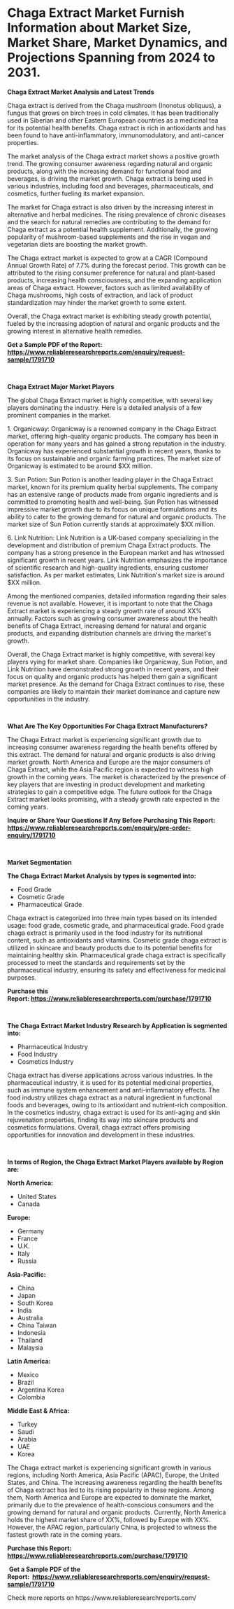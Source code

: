 <p><h1>Chaga Extract Market Furnish Information about Market Size, Market Share, Market Dynamics, and Projections Spanning from 2024 to 2031.</h1></p><p><strong>Chaga Extract Market Analysis and Latest Trends</strong></p>
<p><p>Chaga extract is derived from the Chaga mushroom (Inonotus obliquus), a fungus that grows on birch trees in cold climates. It has been traditionally used in Siberian and other Eastern European countries as a medicinal tea for its potential health benefits. Chaga extract is rich in antioxidants and has been found to have anti-inflammatory, immunomodulatory, and anti-cancer properties.</p><p>The market analysis of the Chaga extract market shows a positive growth trend. The growing consumer awareness regarding natural and organic products, along with the increasing demand for functional food and beverages, is driving the market growth. Chaga extract is being used in various industries, including food and beverages, pharmaceuticals, and cosmetics, further fueling its market expansion.</p><p>The market for Chaga extract is also driven by the increasing interest in alternative and herbal medicines. The rising prevalence of chronic diseases and the search for natural remedies are contributing to the demand for Chaga extract as a potential health supplement. Additionally, the growing popularity of mushroom-based supplements and the rise in vegan and vegetarian diets are boosting the market growth.</p><p>The Chaga extract market is expected to grow at a CAGR (Compound Annual Growth Rate) of 7.7% during the forecast period. This growth can be attributed to the rising consumer preference for natural and plant-based products, increasing health consciousness, and the expanding application areas of Chaga extract. However, factors such as limited availability of Chaga mushrooms, high costs of extraction, and lack of product standardization may hinder the market growth to some extent.</p><p>Overall, the Chaga extract market is exhibiting steady growth potential, fueled by the increasing adoption of natural and organic products and the growing interest in alternative health remedies.</p></p>
<p><strong>Get a Sample PDF of the Report:&nbsp; <a href="https://www.reliableresearchreports.com/enquiry/request-sample/1791710">https://www.reliableresearchreports.com/enquiry/request-sample/1791710</a></strong></p>
<p>&nbsp;</p>
<p><strong>Chaga Extract Major Market Players</strong></p>
<p><p>The global Chaga Extract market is highly competitive, with several key players dominating the industry. Here is a detailed analysis of a few prominent companies in the market.</p><p>1. Organicway: Organicway is a renowned company in the Chaga Extract market, offering high-quality organic products. The company has been in operation for many years and has gained a strong reputation in the industry. Organicway has experienced substantial growth in recent years, thanks to its focus on sustainable and organic farming practices. The market size of Organicway is estimated to be around $XX million.</p><p>3. Sun Potion: Sun Potion is another leading player in the Chaga Extract market, known for its premium quality herbal supplements. The company has an extensive range of products made from organic ingredients and is committed to promoting health and well-being. Sun Potion has witnessed impressive market growth due to its focus on unique formulations and its ability to cater to the growing demand for natural and organic products. The market size of Sun Potion currently stands at approximately $XX million.</p><p>6. Link Nutrition: Link Nutrition is a UK-based company specializing in the development and distribution of premium Chaga Extract products. The company has a strong presence in the European market and has witnessed significant growth in recent years. Link Nutrition emphasizes the importance of scientific research and high-quality ingredients, ensuring customer satisfaction. As per market estimates, Link Nutrition's market size is around $XX million.</p><p>Among the mentioned companies, detailed information regarding their sales revenue is not available. However, it is important to note that the Chaga Extract market is experiencing a steady growth rate of around XX% annually. Factors such as growing consumer awareness about the health benefits of Chaga Extract, increasing demand for natural and organic products, and expanding distribution channels are driving the market's growth.</p><p>Overall, the Chaga Extract market is highly competitive, with several key players vying for market share. Companies like Organicway, Sun Potion, and Link Nutrition have demonstrated strong growth in recent years, and their focus on quality and organic products has helped them gain a significant market presence. As the demand for Chaga Extract continues to rise, these companies are likely to maintain their market dominance and capture new opportunities in the industry.</p></p>
<p>&nbsp;</p>
<p><strong>What Are The Key Opportunities For Chaga Extract Manufacturers?</strong></p>
<p><p>The Chaga Extract market is experiencing significant growth due to increasing consumer awareness regarding the health benefits offered by this extract. The demand for natural and organic products is also driving market growth. North America and Europe are the major consumers of Chaga Extract, while the Asia Pacific region is expected to witness high growth in the coming years. The market is characterized by the presence of key players that are investing in product development and marketing strategies to gain a competitive edge. The future outlook for the Chaga Extract market looks promising, with a steady growth rate expected in the coming years.</p></p>
<p><strong>Inquire or Share Your Questions If Any Before Purchasing This Report: <a href="https://www.reliableresearchreports.com/enquiry/pre-order-enquiry/1791710">https://www.reliableresearchreports.com/enquiry/pre-order-enquiry/1791710</a></strong></p>
<p>&nbsp;</p>
<p><strong>Market Segmentation</strong></p>
<p><strong>The Chaga Extract Market Analysis by types is segmented into:</strong></p>
<p><ul><li>Food Grade</li><li>Cosmetic Grade</li><li>Pharmaceutical Grade</li></ul></p>
<p><p>Chaga extract is categorized into three main types based on its intended usage: food grade, cosmetic grade, and pharmaceutical grade. Food grade chaga extract is primarily used in the food industry for its nutritional content, such as antioxidants and vitamins. Cosmetic grade chaga extract is utilized in skincare and beauty products due to its potential benefits for maintaining healthy skin. Pharmaceutical grade chaga extract is specifically processed to meet the standards and requirements set by the pharmaceutical industry, ensuring its safety and effectiveness for medicinal purposes.</p></p>
<p><strong>Purchase this Report:&nbsp;<a href="https://www.reliableresearchreports.com/purchase/1791710">https://www.reliableresearchreports.com/purchase/1791710</a></strong></p>
<p>&nbsp;</p>
<p><strong>The Chaga Extract Market Industry Research by Application is segmented into:</strong></p>
<p><ul><li>Pharmaceutical Industry</li><li>Food Industry</li><li>Cosmetics Industry</li></ul></p>
<p><p>Chaga extract has diverse applications across various industries. In the pharmaceutical industry, it is used for its potential medicinal properties, such as immune system enhancement and anti-inflammatory effects. The food industry utilizes chaga extract as a natural ingredient in functional foods and beverages, owing to its antioxidant and nutrient-rich composition. In the cosmetics industry, chaga extract is used for its anti-aging and skin rejuvenation properties, finding its way into skincare products and cosmetics formulations. Overall, chaga extract offers promising opportunities for innovation and development in these industries.</p></p>
<p>&nbsp;</p>
<p><strong>In terms of Region, the Chaga Extract Market Players available by Region are:</strong></p>
<p>
    <p> <strong> North America: </strong>
        <ul>
            <li>United States</li>
            <li>Canada</li>
        </ul>
        </p> 
    <p> <strong> Europe: </strong>
        <ul>
            <li>Germany</li>
            <li>France</li>
            <li>U.K.</li>
            <li>Italy</li>
            <li>Russia</li>
        </ul>
        </p> 
    <p> <strong> Asia-Pacific: </strong>
        <ul>
            <li>China</li>
            <li>Japan</li>
            <li>South Korea</li>
            <li>India</li>
            <li>Australia</li>
            <li>China Taiwan</li>
            <li>Indonesia</li>
            <li>Thailand</li>
            <li>Malaysia</li>
        </ul>
        </p> 
    <p> <strong> Latin America: </strong>
        <ul>
            <li>Mexico</li>
            <li>Brazil</li>
            <li>Argentina Korea</li>
            <li>Colombia</li>
        </ul>
        </p> 
    <p> <strong> Middle East & Africa: </strong>
        <ul>
            <li>Turkey</li>
            <li>Saudi</li>
            <li>Arabia</li>
            <li>UAE</li>
            <li>Korea</li>
        </ul>
    </p>
    </p>
<p><p>The Chaga extract market is experiencing significant growth in various regions, including North America, Asia Pacific (APAC), Europe, the United States, and China. The increasing awareness regarding the health benefits of Chaga extract has led to its rising popularity in these regions. Among them, North America and Europe are expected to dominate the market, primarily due to the prevalence of health-conscious consumers and the growing demand for natural and organic products. Currently, North America holds the highest market share of XX%, followed by Europe with XX%. However, the APAC region, particularly China, is projected to witness the fastest growth rate in the coming years.</p></p>
<p><strong>Purchase this Report: <a href="https://www.reliableresearchreports.com/purchase/1791710">https://www.reliableresearchreports.com/purchase/1791710</a></strong></p>
<p>&nbsp;<strong>Get a Sample PDF of the Report:&nbsp;&nbsp;<a href="https://www.reliableresearchreports.com/enquiry/request-sample/1791710">https://www.reliableresearchreports.com/enquiry/request-sample/1791710</a></strong></p>
<p><strong></strong></p>
<p>Check more reports on https://www.reliableresearchreports.com/</p>